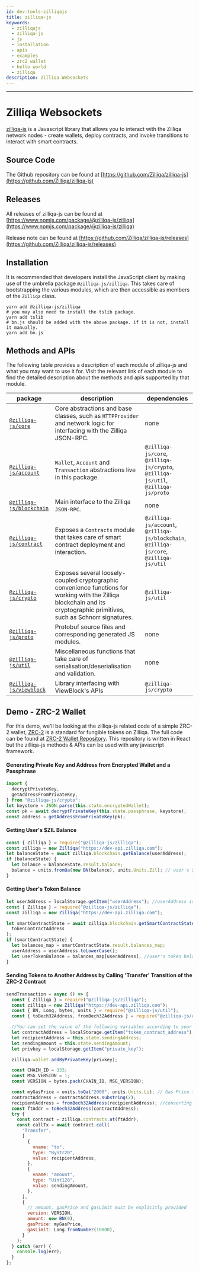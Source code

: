 ```yaml
---
id: dev-tools-zilliqajs
title: zilliqa-js
keywords:
  - zilliqajs
  - zilliqa-js
  - js
  - installation
  - apis
  - examples
  - zrc2 wallet
  - hello world
  - zilliqa
description: Zilliqa Websockets
---
```


---

# Zilliqa Websockets

[zilliqa-js](https://github.com/Zilliqa/zilliqa-js) is a Javascript library that
allows you to interact with the Zilliqa network nodes - create wallets, deploy
contracts, and invoke transitions to interact with smart contracts.

## Source Code

The Github repository can be found at
[https://github.com/Zilliqa/zilliqa-js](https://github.com/Zilliqa/zilliqa-js)

## Releases

All releases of zilliqa-js can be found at
[https://www.npmjs.com/package/@zilliqa-js/zilliqa](https://www.npmjs.com/package/@zilliqa-js/zilliqa)

Release note can be found at
[https://github.com/Zilliqa/zilliqa-js/releases](https://github.com/Zilliqa/zilliqa-js/releases)

## Installation

It is recommended that developers install the JavaScript client by making use of
the umbrella package `@zilliqa-js/zilliqa`. This takes care of bootstrapping the
various modules, which are then accessible as members of the `Zilliqa` class.

```shell
yarn add @zilliqa-js/zilliqa
# you may also need to install the tslib package.
yarn add tslib
# bn.js should be added with the above package. if it is not, install it manually.
yarn add bn.js
```

## Methods and APIs

The following table provides a description of each module of zilliqa-js and what
you may want to use it for. Visit the relevant link of each module to find the
detailed description about the methods and apis supported by that module.

| package                                                                                                         | description                                                                                                                                                               | dependencies                                                                            |
| --------------------------------------------------------------------------------------------------------------- | ------------------------------------------------------------------------------------------------------------------------------------------------------------------------- | --------------------------------------------------------------------------------------- |
| [`@zilliqa-js/core`](https://github.com/Zilliqa/zilliqa-js/tree/dev-dapps/packages/zilliqa-js-core)             | Core abstractions and base classes, such as `HTTPProvider` and network logic for interfacing with the Zilliqa JSON-RPC.                                                   | none                                                                                    |
| [`@zilliqa-js/account`](https://github.com/Zilliqa/zilliqa-js/tree/dev-dapps/packages/zilliqa-js-account)       | `Wallet`, `Account` and `Transaction` abstractions live in this package.                                                                                                  | `@zilliqa-js/core`, `@zilliqa-js/crypto`, `@zilliqa-js/util`, `@zilliqa-js/proto`       |
| [`@zilliqa-js/blockchain`](https://github.com/Zilliqa/zilliqa-js/tree/dev-dapps/packages/zilliqa-js-blockchain) | Main interface to the Zilliqa `JSON-RPC`.                                                                                                                                 | none                                                                                    |
| [`@zilliqa-js/contract`](https://github.com/Zilliqa/zilliqa-js/tree/dev-dapps/packages/zilliqa-js-contract)     | Exposes a `Contracts` module that takes care of smart contract deployment and interaction.                                                                                | `@zilliqa-js/account`, `@zilliqa-js/blockchain`, `@zilliqa-js/core`, `@zilliqa-js/util` |
| [`@zilliqa-js/crypto`](https://github.com/Zilliqa/zilliqa-js/tree/dev-dapps/packages/zilliqa-js-crypto)         | Exposes several loosely-coupled cryptographic convenience functions for working with the Zilliqa blockchain and its cryptographic primitives, such as Schnorr signatures. | `@zilliqa-js/util`                                                                      |
| [`@zilliqa-js/proto`](https://github.com/Zilliqa/zilliqa-js/tree/dev-dapps/packages/zilliqa-js-proto)           | Protobuf source files and corresponding generated JS modules.                                                                                                             | none                                                                                    |
| [`@zilliqa-js/util`](https://github.com/Zilliqa/zilliqa-js/tree/dev-dapps/packages/zilliqa-js-util)             | Miscellaneous functions that take care of serialisation/deserialisation and validation.                                                                                   | none                                                                                    |
| [`@zilliqa-js/viewblock`](https://github.com/Ashlar/zilliqa-js-viewblock)                                       | Library interfacing with ViewBlock's APIs                                                                                                                                 | `@zilliqa-js/crypto`                                                                    |

## Demo - ZRC-2 Wallet

For this demo, we'll be looking at the zilliqa-js related code of a simple ZRC-2
wallet, [ZRC-2](https://github.com/Zilliqa/ZRC/blob/master/zrcs/zrc-2.md) is a
standard for fungible tokens on Zilliqa. The full code can be found at
[ZRC-2 Wallet Repository](https://github.com/arnavvohra/dev-portal-examples/tree/master/zrc-2-wallet).
This repository is written in React but the zilliqa-js methods & APIs can be
used with any javascript framework.

#### Generating Private Key and Address from Encrypted Wallet and a Passphrase

```javascript
import {
  decryptPrivateKey,
  getAddressFromPrivateKey,
} from "@zilliqa-js/crypto";
let keystore = JSON.parse(this.state.encryptedWallet);
const pk = await decryptPrivateKey(this.state.passphrase, keystore);
const address = getAddressFromPrivateKey(pk);
```

#### Getting User's $ZIL Balance

```javascript
const { Zilliqa } = require("@zilliqa-js/zilliqa");
const zilliqa = new Zilliqa("https://dev-api.zilliqa.com");
let balanceState = await zilliqa.blockchain.getBalance(userAddress);
if (balanceState) {
  let balance = balanceState.result.balance;
  balance = units.fromQa(new BN(balance), units.Units.Zil); // user's $zil balance
}
```

#### Getting User's Token Balance

```javascript
let userAddress = localStorage.getItem("userAddress"); //userAddress is retrieved from localStorage in this example
const { Zilliqa } = require("@zilliqa-js/zilliqa");
const zilliqa = new Zilliqa("https://dev-api.zilliqa.com");

let smartContractState = await zilliqa.blockchain.getSmartContractState(
  tokenContractAddress
);
if (smartContractState) {
  let balances_map = smartContractState.result.balances_map;
  userAddress = userAddress.toLowerCase();
  let userTokenBalance = balances_map[userAddress]; //user's token balance
}
```

#### Sending Tokens to Another Address by Calling 'Transfer' Transition of the ZRC-2 Contract

```javascript
sendTransaction = async () => {
  const { Zilliqa } = require("@zilliqa-js/zilliqa");
  const zilliqa = new Zilliqa("https://dev-api.zilliqa.com");
  const { BN, Long, bytes, units } = require("@zilliqa-js/util");
  const { toBech32Address, fromBech32Address } = require("@zilliqa-js/crypto");

  //You can set the value of the following variables according to your liking
  let contractAddress = localStorage.getItem("token_contract_address");
  let recipientAddress = this.state.sendingAddress;
  let sendingAmount = this.state.sendingAmount;
  let privkey = localStorage.getItem("private_key");

  zilliqa.wallet.addByPrivateKey(privkey);

  const CHAIN_ID = 333;
  const MSG_VERSION = 1;
  const VERSION = bytes.pack(CHAIN_ID, MSG_VERSION);

  const myGasPrice = units.toQa("2000", units.Units.Li); // Gas Price that will be used by all transactions
  contractAddress = contractAddress.substring(2);
  recipientAddress = fromBech32Address(recipientAddress); //converting to ByStr20 format
  const ftAddr = toBech32Address(contractAddress);
  try {
    const contract = zilliqa.contracts.at(ftAddr);
    const callTx = await contract.call(
      "Transfer",
      [
        {
          vname: "to",
          type: "ByStr20",
          value: recipientAddress,
        },
        {
          vname: "amount",
          type: "Uint128",
          value: sendingAmount,
        },
      ],
      {
        // amount, gasPrice and gasLimit must be explicitly provided
        version: VERSION,
        amount: new BN(0),
        gasPrice: myGasPrice,
        gasLimit: Long.fromNumber(10000),
      }
    );
  } catch (err) {
    console.log(err);
  }
};
```
